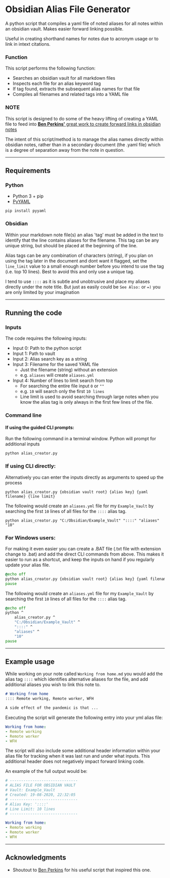 # Obsidian Alias File Generator

A python script that compiles a yaml file of noted aliases for all notes within an obsidian vault. Makes easier forward linking possible.

Useful in creating shorthand names for notes due to acronym usage or to link in intext citations.

### Function
This script performs the following function:
- Searches an obsidian vault for all markdown files 
- Inspects each file for an alias keyword tag
- If tag found, extracts the subsequent alias names for that file
- Compiles all filenames and related tags into a YAML file

### NOTE
This script is designed to do some of the heavy lifting of creating a YAML file to feed into [**Ben Perkins'** great work to create forward links in obsidian notes](https://github.com/perkinsben/obs_tools/tree/master/forward_linker)

The intent of this script/method is to manage the alias names directly within obsidian notes, rather than in a secondary document (the .yaml file) which is a degree of separation away from the note in question.

------
## Requirements

### Python 
* Python 3 + pip
* [PyYAML](https://pypi.org/project/PyYAML/)

```
pip install pyyaml
```

### Obsidian
Within your markdown note file(s) an alias 'tag' must be added in the text to identify that the line contains aliases for the filename. This tag can be any unique string, but should be placed at the beginning of the line. 

Alias tags can be any combination of characters (string), if you plan on using the tag later in the document and dont want it flagged, set the ```line_limit``` value to a small enough number before you intend to use the tag (i.e. top 10 lines). Best to avoid this and only use a unique tag.

I tend to use ```::::``` as it is subtle and unobtrusive and place my aliases directly under the note title. But just as easily could be ```See Also:``` or ```=)``` you are only limited by your imagination

------

## Running the code

### Inputs
The code requires the following inputs:
* Input 0: Path to the python script
* Input 1: Path to vault
* Input 2: Alias search key as a string
* Input 3: Filename for the saved YAML file
    * Just the filename (string) without an extension
    * e.g. ```aliases``` will create ```aliases.yml```
* Input 4: Number of lines to limit search from top
    * For searching the entire file input ```0``` or ```""``` 
    * e.g. ```10``` will search only the first ```10 lines```
    * Line limit is used to avoid searching through large notes when you know the alias tag is only always in the first few lines of the file. 

### Command line
#### If using the guided CLI prompts:
Run the following command in a terminal window. Python will prompt for additional inputs
```
python alias_creator.py
```

### If using CLI directly:
Alternatively you can enter the inputs directly as arguments to speed up the process
```
python alias_creator.py {obsidian vault root} {alias key} {yaml filename} {line limit}
```
The following would create an ```aliases.yml``` file for my ```Example_Vault``` by searching the first ```10``` lines of all files for the ```::::``` alias tag.
```
python alias_creator.py "C:/Obsidian/Example_Vault" "::::" "aliases" "10"
```


### For Windows users:
For making it even easier you can create a .BAT file (.txt file with extension change to .bat) and add the direct CLI commands from above. This makes it easier to run as a shortcut, and keep the inputs on hand if you regularly update your alias file.

```cmd
@echo off
python alias_creator.py {obsidian vault root} {alias key} {yaml filename} {line limit}
pause
```
The following would create an ```aliases.yml``` file for my ```Example_Vault``` by searching the first ```10``` lines of all files for the ```::::``` alias tag.
``` cmd
@echo off
python ^
    alias_creator.py ^
    "C:/Obsidian/Example_Vault" ^
    "::::" ^
    "aliases" ^
    "10"
pause
```
-------
## Example usage

While working on your note called ```Working from home.md``` you would add the alias tag ```::::``` which identifies alternative aliases for the file, and add additional aliases you wish to link this note to.
```md
# Working from home
:::: Remote working, Remote worker, WFH

A side effect of the pandemic is that ...
```
Executing the script will generate the following entry into your yml alias file:

```yaml
Working from home:
- Remote working
- Remote worker
- WFH
```

The script will also include some additional header information within your alias file for tracking when it was last run and under what inputs. This additional header does not negatively impact forward linking code.

An example of the full output would be:

```yaml
# ------------------------------
# ALIAS FILE FOR OBSIDIAN VAULT
# Vault: Example_Vault
# Created: 19-08-2020, 22:32:05
# ------------------------------
# Alias Key: '::::'
# Line Limit: 10 lines
# ------------------------------

Working from home:
- Remote working
- Remote worker
- WFH
```

---------


## Acknowledgments
* Shoutout to [Ben Perkins](https://github.com/perkinsben/obs_tools/tree/master/forward_linker) for his useful script that inspired this one.
